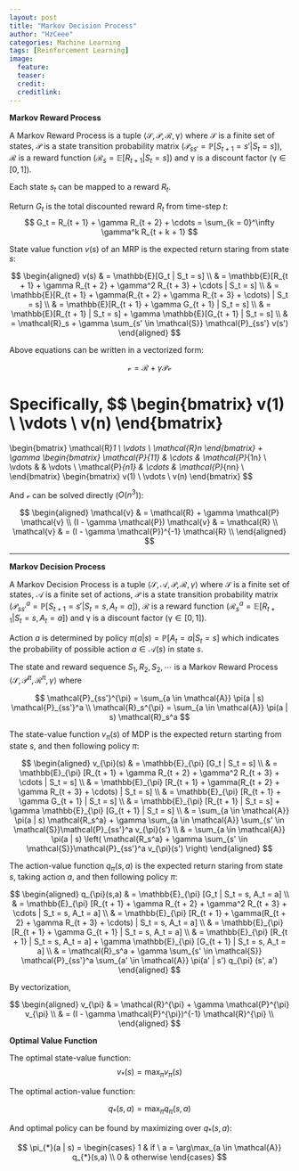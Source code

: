 ```yaml
---
layout: post
title: "Markov Decision Process"
author: "HzCeee"
categories: Machine Learning
tags: [Reinforcement Learning]
image:
  feature: 
  teaser:
  credit:
  creditlink:
---
```


__Markov Reward Process__

A Markov Reward Process is a tuple $\langle \mathcal{S}, \mathcal{P}, \mathcal{R}, \mathcal{\gamma} \rangle$ where $\mathcal{S}$ is a finite set of states, $\mathcal{P}$ is a state transition probability matrix ($\mathcal{P}_{ss'} = \mathbb{P}[S_{t + 1} = s' | S_t = s]$), $\mathcal{R}$ is a reward function ($\mathcal{R}_s = \mathbb{E}[R_{t + 1} | S_t = s]$) and $\mathcal{\gamma}$ is a discount factor ($\mathcal{\gamma} \in [0, 1]$).

Each state $s_t$ can be mapped to a reward $R_t$.

Return $G_t$ is the total discounted reward $R_t$ from time-step $t$:
$$
G_t = R_{t + 1} + \gamma R_{t + 2} + \cdots = \sum_{k = 0}^\infty \gamma^k R_{t + k + 1}
$$

State value function $v(s)$ of an MRP is the expected return staring from state $s$:

$$
\begin{aligned}
v(s) 
& = \mathbb{E}[G_t | S_t = s] \\
& = \mathbb{E}[R_{t + 1} + \gamma R_{t + 2} + \gamma^2 R_{t + 3} + \cdots | S_t = s] \\
& = \mathbb{E}[R_{t + 1} + \gamma(R_{t + 2} + \gamma R_{t + 3} + \cdots) | S_t = s] \\
& = \mathbb{E}[R_{t + 1} + \gamma G_{t + 1} | S_t = s] \\
& = \mathbb{E}[R_{t + 1} | S_t = s] + \gamma \mathbb{E}[G_{t + 1} | S_t = s] \\
& = \mathcal{R}_s + \gamma \sum_{s' \in \mathcal{S}} \mathcal{P}_{ss'} v(s')
\end{aligned}
$$

Above equations can be written in a vectorized form:

$$
\mathcal{v} = \mathcal{R} + \gamma \mathcal{P} \mathcal{v}
$$

Specifically,
$$
\begin{bmatrix}
v(1) \\
\vdots \\
v(n)
\end{bmatrix}
=
\begin{bmatrix}
\mathcal{R}_1 \\
\vdots \\
\mathcal{R}_n
\end{bmatrix}
+
\gamma
\begin{bmatrix}
\mathcal{P}_{11} & \cdots & \mathcal{P}_{1n} \\
\vdots & & \vdots \\ 
\mathcal{P}_{n1} & \cdots & \mathcal{P}_{nn} \\
\end{bmatrix}
\begin{bmatrix}
v(1) \\
\vdots \\
v(n)
\end{bmatrix}
$$

And $\mathcal{v}$ can be solved directly ($O(n^3)$):

$$
\begin{aligned}
\mathcal{v} 
& = \mathcal{R} + \gamma \mathcal{P} \mathcal{v} \\
(I - \gamma \mathcal{P}) \mathcal{v} & = \mathcal{R} \\
\mathcal{v} & = (I - \gamma \mathcal{P})^{-1} \mathcal{R} \\
\end{aligned}
$$

---

__Markov Decision Process__

A Markov Decision Process is a tuple $\langle \mathcal{S}, \mathcal{A}, \mathcal{P}, \mathcal{R}, \gamma \rangle$ where $\mathcal{S}$ is a finite set of states, $\mathcal{A}$ is a finite set of actions, $\mathcal{P}$ is a state transition probability matrix ($\mathcal{P}_{ss'}^a = \mathbb{P}[S_{t + 1} = s' | S_t = s, A_t = a]$), $\mathcal{R}$ is a reward function ($\mathcal{R}_s^a = \mathbb{E}[R_{t + 1} | S_t = s, A_t = a]$) and $\mathcal{\gamma}$ is a discount factor ($\mathcal{\gamma} \in [0, 1]$).

Action $a$ is determined by policy $\pi(a | s) = \mathbb{P}[A_t = a | S_t = s]$ which indicates the probability of possible action $a \in \mathcal{A}(s)$ in state $s$.

The state and reward sequence $S_1, R_2, S_2, \cdots$ is a Markov Reward Process $\langle \mathcal{S}, \mathcal{P}^{\pi}, \mathcal{R}^{\pi}, \gamma \rangle$ where

$$
\mathcal{P}_{ss'}^{\pi} = \sum_{a \in \mathcal{A}} \pi(a | s) \mathcal{P}_{ss'}^a \\
\mathcal{R}_s^{\pi} = \sum_{a \in \mathcal{A}} \pi(a | s) \mathcal{R}_s^a
$$

The state-value function $v_{\pi}(s)$ of MDP is the expected return starting from state $s$, and then following policy $\pi$:

$$
\begin{aligned}
v_{\pi}(s)
& = \mathbb{E}_{\pi} [G_t | S_t = s] \\
& = \mathbb{E}_{\pi} [R_{t + 1} + \gamma R_{t + 2} + \gamma^2 R_{t + 3} + \cdots | S_t = s] \\
& = \mathbb{E}_{\pi} [R_{t + 1} + \gamma(R_{t + 2} + \gamma R_{t + 3} + \cdots) | S_t = s] \\
& = \mathbb{E}_{\pi} [R_{t + 1} + \gamma G_{t + 1} | S_t = s] \\
& = \mathbb{E}_{\pi} [R_{t + 1} | S_t = s] + \gamma \mathbb{E}_{\pi} [G_{t + 1} | S_t = s] \\
& = \sum_{a \in \mathcal{A}} \pi(a | s) \mathcal{R_s^a} + \gamma \sum_{a \in \mathcal{A}} \sum_{s' \in \mathcal{S}}\mathcal{P}_{ss'}^a v_{\pi}(s') \\
& = \sum_{a \in \mathcal{A}} \pi(a | s) \left( \mathcal{R_s^a} + \gamma \sum_{s' \in \mathcal{S}}\mathcal{P}_{ss'}^a v_{\pi}(s') \right)
\end{aligned}
$$

The action-value function $q_{\pi} (s,a)$ is the expected return staring from state $s$, taking action $a$, and then following policy $\pi$:

$$
\begin{aligned}
q_{\pi}(s,a)
& = \mathbb{E}_{\pi} [G_t | S_t = s, A_t = a] \\
& = \mathbb{E}_{\pi} [R_{t + 1} + \gamma R_{t + 2} + \gamma^2 R_{t + 3} + \cdots | S_t = s, A_t = a] \\
& = \mathbb{E}_{\pi} [R_{t + 1} + \gamma(R_{t + 2} + \gamma R_{t + 3} + \cdots) | S_t = s, A_t = a] \\
& = \mathbb{E}_{\pi} [R_{t + 1} + \gamma G_{t + 1} | S_t = s, A_t = a] \\
& = \mathbb{E}_{\pi} [R_{t + 1} | S_t = s, A_t = a] + \gamma \mathbb{E}_{\pi} [G_{t + 1} | S_t = s, A_t = a] \\
& = \mathcal{R}_s^a + \gamma \sum_{s' \in \mathcal{S}} \mathcal{P}_{ss'}^a \sum_{a' \in \mathcal{A}} \pi(a' | s') q_{\pi} (s', a')
\end{aligned}
$$

By vectorization,

$$
\begin{aligned}
v_{\pi}
& = \mathcal{R}^{\pi} + \gamma \mathcal{P}^{\pi} v_{\pi} \\
& = (I - \gamma \mathcal{P}^{\pi})^{-1} \mathcal{R}^{\pi} \\
\end{aligned}
$$

__Optimal Value Function__

The optimal state-value function:
$$
v_{*}(s) = \max_{\pi} v_{\pi}(s)
$$

The optimal action-value function:

$$
q_{*}(s,a) = \max_{\pi} q_{\pi}(s,a)
$$

And optimal policy can be found by maximizing over $q_{*}(s,a)$:

$$
\pi_{*}(a | s) = 
\begin{cases}
1 & if \ a = \arg\max_{a \in \mathcal{A}} q_{*}(s,a) \\
0 & otherwise
\end{cases}
$$

